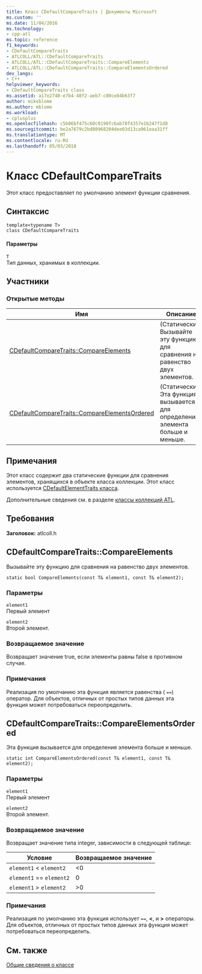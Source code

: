 ```yaml
---
title: Класс CDefaultCompareTraits | Документы Microsoft
ms.custom: ''
ms.date: 11/04/2016
ms.technology:
- cpp-atl
ms.topic: reference
f1_keywords:
- CDefaultCompareTraits
- ATLCOLL/ATL::CDefaultCompareTraits
- ATLCOLL/ATL::CDefaultCompareTraits::CompareElements
- ATLCOLL/ATL::CDefaultCompareTraits::CompareElementsOrdered
dev_langs:
- C++
helpviewer_keywords:
- CDefaultCompareTraits class
ms.assetid: a17e2740-e7b4-48f2-aeb7-c80ce84b63f7
author: mikeblome
ms.author: mblome
ms.workload:
- cplusplus
ms.openlocfilehash: c5b06bf475c60c0190fc6ab78f4357e1b247f1d8
ms.sourcegitcommit: be2a7679c2bd80968204dee03d13ca961eaa31ff
ms.translationtype: MT
ms.contentlocale: ru-RU
ms.lasthandoff: 05/03/2018
---
```

# <a name="cdefaultcomparetraits-class"></a>Класс CDefaultCompareTraits
Этот класс предоставляет по умолчанию элемент функции сравнения.  
  
## <a name="syntax"></a>Синтаксис  
  
```
template<typename T>  
class CDefaultCompareTraits
```  
  
#### <a name="parameters"></a>Параметры  
 `T`  
 Тип данных, хранимых в коллекции.  
  
## <a name="members"></a>Участники  
  
### <a name="public-methods"></a>Открытые методы  
  
|Имя|Описание|  
|----------|-----------------|  
|[CDefaultCompareTraits::CompareElements](#compareelements)|(Статический) Вызывайте эту функцию для сравнения на равенство двух элементов.|  
|[CDefaultCompareTraits::CompareElementsOrdered](#compareelementsordered)|(Статический) Эта функция вызывается для определения элемента больше и меньше.|  
  
## <a name="remarks"></a>Примечания  
 Этот класс содержит два статические функции для сравнения элементов, хранящихся в объекте класса коллекции. Этот класс используется [CDefaultElementTraits класса](../../atl/reference/cdefaultelementtraits-class.md).  
  
 Дополнительные сведения см. в разделе [классы коллекций ATL](../../atl/atl-collection-classes.md).  
  
## <a name="requirements"></a>Требования  
 **Заголовок:** atlcoll.h  
  
##  <a name="compareelements"></a>  CDefaultCompareTraits::CompareElements  
 Вызывайте эту функцию для сравнения на равенство двух элементов.  
  
```
static bool CompareElements(const T& element1, const T& element2);
```  
  
### <a name="parameters"></a>Параметры  
 `element1`  
 Первый элемент  
  
 `element2`  
 Второй элемент.  
  
### <a name="return-value"></a>Возвращаемое значение  
 Возвращает значение true, если элементы равны false в противном случае.  
  
### <a name="remarks"></a>Примечания  
 Реализация по умолчанию эта функция является равенства ( `==`) оператор. Для объектов, отличных от простых типов данных эта функция может потребоваться переопределить.  
  
##  <a name="compareelementsordered"></a>  CDefaultCompareTraits::CompareElementsOrdered  
 Эта функция вызывается для определения элемента больше и меньше.  
  
```
static int CompareElementsOrdered(const T& element1, const T& element2);
```  
  
### <a name="parameters"></a>Параметры  
 `element1`  
 Первый элемент  
  
 `element2`  
 Второй элемент.  
  
### <a name="return-value"></a>Возвращаемое значение  
 Возвращает значение типа integer, зависимости в следующей таблице:  
  
|Условие|Возвращаемое значение|  
|---------------|------------------|  
|`element1` < `element2`|<0|  
|`element1` == `element2`|0|  
|`element1` > `element2`|>0|  
  
### <a name="remarks"></a>Примечания  
 Реализация по умолчанию эта функция использует `==`, **\<**, и **>** операторы. Для объектов, отличных от простых типов данных эта функция может потребоваться переопределить.  
  
## <a name="see-also"></a>См. также  
 [Общие сведения о классе](../../atl/atl-class-overview.md)
